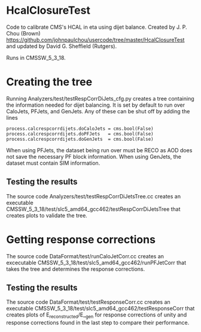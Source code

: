 HcalClosureTest
===============

Code to calibrate CMS's HCAL in eta using dijet balance. Created by J. P. Chou (Brown) https://github.com/johnpaulchou/usercode/tree/master/HcalClosureTest and updated by David G. Sheffield (Rutgers).

Runs in CMSSW_5_3_18.

# Creating the tree

Running Analyzers/test/testRespCorrDiJets_cfg.py creates a tree containing the information needed for dijet balancing. It is set by default to run over CaloJets, PFJets, and GenJets. Any of these can be shut off by adding the lines

```
process.calcrespcorrdijets.doCaloJets = cms.bool(False)
process.calcrespcorrdijets.doPFJets   = cms.bool(False)
process.calcrespcorrdijets.doGenJets  = cms.bool(False)
```

When using PFJets, the dataset being run over must be RECO as AOD does not save the necessary PF block information. When using GenJets, the dataset must contain SIM information.

## Testing the results

The source code Analyzers/test/testRespCorrDiJetsTree.cc creates an executable CMSSW_5_3_18/test/slc5_amd64_gcc462/testRespCorrDiJetsTree that creates plots to validate the tree.

# Getting response corrections

The source code  DataFormat/test/runCaloJetCorr.cc creates an excecutable CMSSW_5_3_18/test/slc5_amd64_gcc462/runPFJetCorr that takes the tree and determines the response corrections.

## Testing the results

The source code DataFormat/test/testResponseCorr.cc creates an executable CMSSW_5_3_18/test/slc5_amd64_gcc462/testResponseCorr that creates plots of E<sub>reconstructed</sub>/E_<sub>gen</sub> for response corrections of unity and response corrections found in the last step to compare their performance.
